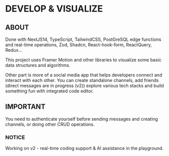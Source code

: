 # DEVELOP & VISUALIZE

## ABOUT

Done with NextJS14, TypeScript, TailwindCSS, PostGreSQL edge functions and real-time operations, Zod, Shadcn, React-hook-form, ReactQuery, Redux...

This project uses Framer Motion and other libraries to visualize some basic data structures and algorithms.

Other part is more of a social media app that helps developers connect and interact with each other. You can create standalone channels, add friends (direct messages are in progress (v2)) explore various tech stacks and build something fun with integrated code editor.

## IMPORTANT

You need to authenticate yourself before sending messages and creating channels, or doing other CRUD operations.

### NOTICE
Working on v2 - real-time coding support & AI assistance in the playground.
